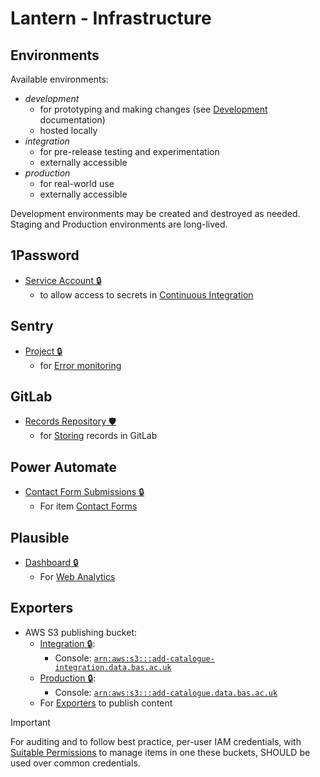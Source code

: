 # Lantern - Infrastructure

## Environments

Available environments:

- *development*
  - for prototyping and making changes (see [Development](/docs/dev.md) documentation)
  - hosted locally
- *integration*
  - for pre-release testing and experimentation
  - externally accessible
- *production*
  - for real-world use
  - externally accessible

Development environments may be created and destroyed as needed. Staging and Production environments are long-lived.

## 1Password

- [Service Account 🔒](https://magic.1password.eu/developer-tools/infrastructure-secrets/serviceaccount/4MR5NL7W45AA3GAFGRZMVN2H2I)
  - to allow access to secrets in [Continuous Integration](/docs/dev.md#continuous-integration)

## Sentry

- [Project 🔒](https://antarctica.sentry.io/issues/?project=5197036)
  - for [Error monitoring](/docs/monitoring.md#error-monitoring)

## GitLab

- [Records Repository 🛡️](https://gitlab.data.bas.ac.uk/felnne/lantern-records-exp)
  - for [Storing](/docs/stores.md#gitlab-store) records in GitLab

## Power Automate

- [Contact Form Submissions 🔒](https://make.powerautomate.com/environments/Default-b311db95-32ad-438f-a101-7ba061712a4e/flows/shared/5e01b213-38ad-4a54-8f7c-25d3bee36101/details)
  - For item [Contact Forms](/docs/site.md#contact-form)

## Plausible

- [Dashboard 🔒](https://start.1password.com/open/i?a=QSB6V7TUNVEOPPPWR6G7S2ARJ4&v=ffy5l25mjdv577qj6izuk6lo4m&i=lesr4cnv35csmuptgqqcionbf4&h=magic.1password.eu)
    - For [Web Analytics](/docs/monitoring.md#plausible)

## Exporters

- AWS S3 publishing bucket:
  - [Integration 🔒](https://start.1password.com/open/i?a=QSB6V7TUNVEOPPPWR6G7S2ARJ4&v=k34cpwfkqaxp2r56u4aklza6ni&i=rnv7zb3jzviwsvziknpxicvqaq&h=magic.1password.eu):
    - Console: [`arn:aws:s3:::add-catalogue-integration.data.bas.ac.uk`](https://eu-west-1.console.aws.amazon.com/s3/buckets/add-catalogue-integration.data.bas.ac.uk)
  - [Production 🔒](https://start.1password.com/open/i?a=QSB6V7TUNVEOPPPWR6G7S2ARJ4&v=k34cpwfkqaxp2r56u4aklza6ni&i=hksogwx7zqx3ct2jr36cshoqpy&h=magic.1password.eu):
    - Console: [`arn:aws:s3:::add-catalogue.data.bas.ac.uk`](https://eu-west-1.console.aws.amazon.com/s3/buckets/add-catalogue.data.bas.ac.uk)
  - For [Exporters](/docs/exporters.md) to publish content

> [!IMPORTANT]
> For auditing and to follow best practice, per-user IAM credentials, with
> [Suitable Permissions](/docs/setup.md#iam-policy-for-static-website-hosting) to manage items in one these buckets,
> SHOULD be used over common credentials.
